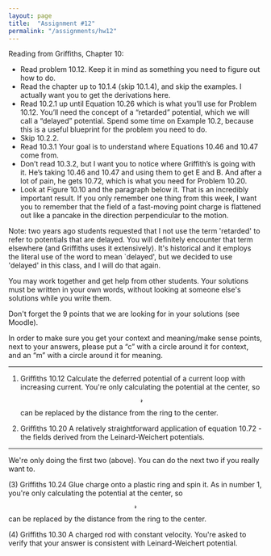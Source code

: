 ```yaml
---
layout: page
title:  "Assignment #12"
permalink: "/assignments/hw12"
---
```


Reading from Griffiths, Chapter 10: 
* Read problem 10.12.  Keep it in mind as something you need to figure out how to do. 
* Read the chapter up to 10.1.4 (skip 10.1.4), and skip the examples.  I actually want you to get the derivations here.
* Read 10.2.1 up until Equation 10.26 which is what you’ll use for Problem 10.12.  You’ll need the concept of a “retarded” potential, which we will call a “delayed” potential. Spend some time on Example 10.2, because this is a useful blueprint for the problem you need to do. 
* Skip 10.2.2. 
* Read 10.3.1 Your goal is to understand where Equations 10.46 and 10.47 come from.  
* Don’t read 10.3.2, but I want you to notice where Griffith’s is going with it.  He’s taking 10.46 and 10.47 and using them to get E and B.  And after a lot of pain, he gets 10.72, which is what you need for Problem 10.20.  
* Look at Figure 10.10 and the paragraph below it.  That is an incredibly important result.  If you only remember one thing from this week, I want you to remember that the field of a fast-moving point charge is flattened 	out like a pancake in the direction perpendicular to the motion. 


Note: two years ago students requested that I not use the term 'retarded' to refer to potentials that are delayed.  You will definitely encounter that term elsewhere (and Griffiths uses it extensively).  It's historical and it employs the literal use of the word to mean `delayed', but we decided to use 'delayed' in this class, and I will do that again.

You may work together and get help from other students. Your solutions must be written in your own words, without looking at someone else's solutions while
you write them.

Don't forget the 9 points that we are looking for in your solutions (see Moodle).

In order to make sure you get your context and meaning/make sense points,
next to your answers, please put a “c” with a circle around it for context,
and an “m” with a circle around it for meaning.


______________________________________________________________________________
1. Griffiths 10.12 Calculate the deferred potential of a current loop
with increasing current.
You're only calculating the potential at the center,
so $$\mathscr{r}$$ can be replaced by the distance from the ring
to the center.

2. Griffiths 10.20 A relatively straightforward application of equation
10.72 - the fields derived from the Leinard-Weichert potentials. 

______________________________________________________________________________
We're only doing the first two (above).  You can do the next two if you really want to. 

(3) Griffiths 10.24 Glue charge onto a plastic ring and spin it.
As in number 1, you're only calculating the potential at the center,
so $$\mathscr{r}$$ can be replaced by the distance from the ring
to the center.

(4) Griffiths 10.30 A charged rod with constant velocity.  You're asked
to verify that
your answer is consistent with Leinard-Weichert potential.

